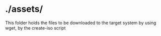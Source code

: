 # ./assets/
This folder holds the files to be downloaded to the target system by using wget, by the create-iso script